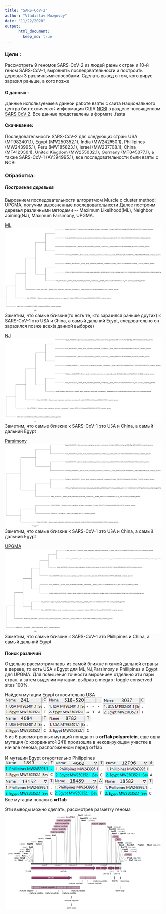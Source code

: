 ```yaml
---
title: "SARS-CoV-2"
author: "Vladislav Mozgovoy"
date: "11/22/2020"
output: 
      html_document:
        keep_md: true
---
```





### Цели : 

Рассмотреть 9 геномов SARS-CoV-2 из людей разных стран и 10-й геном SARS-CoV-1, выровнять последовательности и построить деревья 3 различными способами. Сделать вывод о том, кого вирус заразил раньше, а кого позже


#### О данных :

Данные используемые в данной работе взяты с сайта Национального центра биотехнической информации США [NCBI](https://www.ncbi.nlm.nih.gov/) в разделе посвященном [SARS CoV 2](https://www.ncbi.nlm.nih.gov/sars-cov-2/). Все данные представлены в формате .fasta

#### Скачивание:
Последовательности SARS-CoV-2 для следующих стран: USA (MT982401.1), Egypt (MW250352.1), India (MW242950.1), Phillipines (MW243995.1), Peru (MW185823.1), Israel (MW237708.1), China (MT412338.1), United Kingdom (MW255832.1), Germany (MT845877.1), а также SARS-CoV-1 (AY394995.1), все последовательности были взяты с NCBI

### Обработка:

##### Построение деревьев
Выровнием последовательности алгоритмом Muscle с cluster method: UPGMA, получим [выровненные последовательности](https://drive.google.com/file/d/1kc6_OVghl_PA2pgcyYUtXgKXkGD4Fk4z/view?usp=drivesdk)
Далее построим деревья различными методами -- Maximum Likelihood(ML), Neighbor Joining(NJ), Maximum Parsimony, UPGMA.

[ML](https://drive.google.com/file/d/1pj5pk_VupiLs5DvEZbg0DwibLgN7KF1O/view?usp=sharing)
![](Tree/ML.png)
Заметим, что самые близкие(то есть те, кто заразился раньше других) к SARS-CoV-1 это USA и China, а самый дальний Egypt, следовательно он заразился позже всех(в данной выборке)



[NJ](https://drive.google.com/file/d/1m5s4RSjhooZOTgGQODUzSeaA-_yvdfao/view?usp=sharing)
![](Tree/NJ.png)
Заметим, что самые близкие к SARS-CoV-1 это USA и China, а самый дальний Egypt



[Parsimony](https://drive.google.com/file/d/1gj83R-Yx7gq2PcGx3TTt_cuX0pZLoi_o/view?usp=sharing)
![](Tree/Parsimony.png)
Заметим, что самые близкие к SARS-CoV-1 это USA и China, а самый дальний Egypt



[UPGMA](https://drive.google.com/file/d/16cfLCQ_qS2v30Bkto0Tmph146sbW9ZJr/view?usp=sharing)
![](Tree/UPGMA.png)
Заметим, что самые близкие к SARS-CoV-1 это Phillipines и China, а самый дальний Egypt



#### Поиск различий

Отдельно рассмотрим пары из самой ближне и самой дальней страны в дереве, то есть USA и Egypt для ML,NJ,Parsimony и Phillipines и Egypt для UPGMA.
Для повышения точности выровнием отдельно эти пары стран, а затем выделим мутации, выбрав в mega x: toggle conserved sites 100%.

Найдем мутации Egypt относительно USA
<br />
![](Pics\B1.png)
![](Pics\B2.png)
![](Pics\B3.png)
![](Pics\B4.png)
![](Pics\B5.png)
<br />
5 из 6 рассмотренных мутаций попадают в **orf1ab polyprotein**, еще одна мутация (с координатой 241) произошла в некодирующем участке в начале генома, расположенном перед orf1ab
<br /><br />
И мутации Egypt относительно Philippines
<br />
![](Pics\A1.png)
![](Pics\A2.png)
![](Pics\A3.png)
![](Pics\A4.png)
![](Pics\A5.png)
![](Pics\A6.png)
<br />
Все мутации попали в **orf1ab**

Эти выводы можно сделать, рассмотрев разметку генома
![](Pics\map.png)
